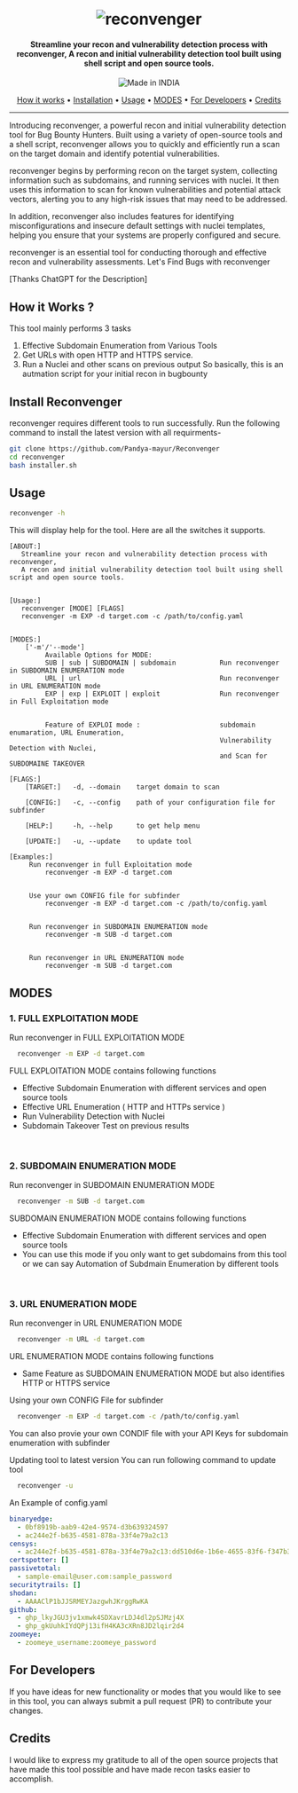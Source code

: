  <h1 align="center">
  <br>
<img src="https://github.com/Pandya-mayur/Reconvenger/blob/main/Screenshot%202023-03-13%20at%208.47.42%20PM.png" alt="reconvenger"></a>
</h1>
<h4 align="center">Streamline your recon and vulnerability detection process with reconvenger,
A recon and initial vulnerability detection tool built using shell script and open source tools.</h4>


<p align="center">
<a><img title="Made in INDIA" src="https://img.shields.io/badge/MADE%20IN-INDIA-SCRIPT?colorA=%23ff8100&colorB=%23017e40&colorC=%23ff0000&style=for-the-badge"></a>
</p>


<p align="center">
  <a href="#how-it-works-">How it works</a> •
  <a href="#install-reconvenger">Installation</a> •
  <a href="#usage">Usage</a> •
  <a href="#modes">MODES</a> •
  <a href="#for-developers">For Developers</a> •
  <a href="#credits">Credits</a> 
</p>

---
</p>

 
Introducing reconvenger, a powerful recon and initial vulnerability detection tool for Bug Bounty Hunters. Built using a variety of open-source tools and a shell script, reconvenger allows you to quickly and efficiently run a scan on the target domain and identify potential vulnerabilities.

reconvenger begins by performing recon on the target system, collecting information such as subdomains, and running services with nuclei. It then uses this information to scan for known vulnerabilities and potential attack vectors, alerting you to any high-risk issues that may need to be addressed.

In addition, reconvenger also includes features for identifying misconfigurations and insecure default settings with nuclei templates, helping you ensure that your systems are properly configured and secure.

reconvenger is an essential tool for conducting thorough and effective recon and vulnerability assessments.
Let's Find Bugs with reconvenger

[Thanks ChatGPT for the Description]
  

  
## How it Works ?
This tool mainly performs 3 tasks
1. Effective Subdomain Enumeration from Various Tools
2. Get URLs with open HTTP and HTTPS service.
3. Run a Nuclei and other scans on previous output
So basically, this is an autmation script for your initial recon in bugbounty
  
## Install Reconvenger
   reconvenger requires different tools to run successfully. Run the following command to install the latest version with all requirments-

 ```sh
git clone https://github.com/Pandya-mayur/Reconvenger
cd reconvenger
bash installer.sh
```
  
## Usage 

```sh
reconvenger -h
```
This will display help for the tool. Here are all the switches it supports.
  
```console
[ABOUT:]
   Streamline your recon and vulnerability detection process with reconvenger,
   A recon and initial vulnerability detection tool built using shell script and open source tools.


[Usage:]
   reconvenger [MODE] [FLAGS]
   reconvenger -m EXP -d target.com -c /path/to/config.yaml


[MODES:]
    ['-m'/'--mode']
         Available Options for MODE: 
         SUB | sub | SUBDOMAIN | subdomain           Run reconvenger in SUBDOMAIN ENUMERATION mode
         URL | url                                   Run reconvenger in URL ENUMERATION mode
         EXP | exp | EXPLOIT | exploit               Run reconvenger in Full Exploitation mode


         Feature of EXPLOI mode :                    subdomain enumaration, URL Enumeration,
                                                     Vulnerability Detection with Nuclei,
                                                     and Scan for SUBDOMAINE TAKEOVER

[FLAGS:]
    [TARGET:]   -d, --domain    target domain to scan

    [CONFIG:]   -c, --config    path of your configuration file for subfinder

    [HELP:]     -h, --help      to get help menu  
      
    [UPDATE:]   -u, --update    to update tool
  
[Examples:]
     Run reconvenger in full Exploitation mode
         reconvenger -m EXP -d target.com


     Use your own CONFIG file for subfinder
         reconvenger -m EXP -d target.com -c /path/to/config.yaml


     Run reconvenger in SUBDOMAIN ENUMERATION mode
         reconvenger -m SUB -d target.com


     Run reconvenger in URL ENUMERATION mode
         reconvenger -m SUB -d target.com

```

  
## MODES 
### 1. FULL EXPLOITATION MODE <br>
Run reconvenger in FULL EXPLOITATION MODE
```sh
  reconvenger -m EXP -d target.com
```
  
FULL EXPLOITATION MODE contains following functions
- Effective Subdomain Enumeration with different services and open source tools
- Effective URL Enumeration ( HTTP and HTTPs service )
- Run Vulnerability Detection with Nuclei
- Subdomain Takeover Test on previous results
<br>
  
### 2. SUBDOMAIN ENUMERATION MODE <br>
Run reconvenger in SUBDOMAIN ENUMERATION MODE
```sh
  reconvenger -m SUB -d target.com
```
SUBDOMAIN ENUMERATION MODE contains following functions
- Effective Subdomain Enumeration with different services and open source tools
- You can use this mode if you only want to get subdomains from this tool
  or we can say Automation of Subdmain Enumeration by different tools
<br>
  
### 3. URL ENUMERATION MODE <br>
Run reconvenger in URL ENUMERATION MODE
```sh
  reconvenger -m URL -d target.com
```
URL ENUMERATION MODE contains following functions
  - Same Feature as SUBDOMAIN ENUMERATION MODE but also identifies HTTP or HTTPS service
  
Using your own CONFIG File for subfinder
```sh
  reconvenger -m EXP -d target.com -c /path/to/config.yaml
```
You can also provie your own CONDIF file with your API Keys for subdomain enumeration with subfinder
  
Updating tool to latest version
You can run following command to update tool
```sh
  reconvenger -u
```

An Example of config.yaml
```yaml
binaryedge:
  - 0bf8919b-aab9-42e4-9574-d3b639324597
  - ac244e2f-b635-4581-878a-33f4e79a2c13
censys:
  - ac244e2f-b635-4581-878a-33f4e79a2c13:dd510d6e-1b6e-4655-83f6-f347b363def9
certspotter: []
passivetotal:
  - sample-email@user.com:sample_password
securitytrails: []
shodan:
  - AAAAClP1bJJSRMEYJazgwhJKrggRwKA
github:
  - ghp_lkyJGU3jv1xmwk4SDXavrLDJ4dl2pSJMzj4X
  - ghp_gkUuhkIYdQPj13ifH4KA3cXRn8JD2lqir2d4
zoomeye:
  - zoomeye_username:zoomeye_password
```
  
## For Developers
If you have ideas for new functionality or modes that you would like to see in this tool, you can always submit a pull request (PR) to contribute your changes.
  
  
## Credits
I would like to express my gratitude to all of the open source projects that have made this tool possible and have made recon tasks easier to accomplish.
